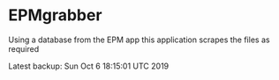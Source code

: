 # EPMgrabber
Using a database from the EPM app this application scrapes the files as required


Latest backup: Sun Oct 6 18:15:01 UTC 2019
